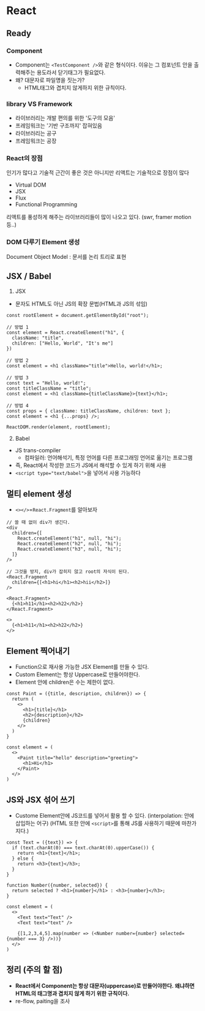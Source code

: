 # React

## Ready

### Component

- Component는 `<TestComponent />`와 같은 형식이다. 이유는 그 컴포넌트 안을 출력해주는 용도라서 닫기태그가 필요없다.
- 왜? 대문자로 파일명을 짓는가?
  - HTML태그와 겹치지 않게하지 위한 규칙이다.

### library VS Framework

- 라이브러리는 개발 편의를 위한 '도구의 모음'
- 프레임워크는 '기반 구조까지' 잡혀있음
- 라이브러리는 공구
- 프레임워크는 공장

### React의 장점

인기가 많다고 기술적 근간이 좋은 것은 아니지만 리액트는 기술적으로 장점이 많다

- Virtual DOM
- JSX
- Flux
- Functional Programming

리액트를 풍성하게 해주는 라이브러리들이 많이 나오고 있다. (swr, framer motion 등..)

### DOM 다루기 Element 생성

Document Object Model
: 문서를 논리 트리로 표현

## JSX / Babel

1. JSX

- 문자도 HTML도 아닌 JS의 확장 문법(HTML과 JS의 섞임)

```
const rootElement = document.getElementById("root");

// 방법 1
const element = React.createElement("h1", {
  className: "title",
  children: ["Hello, World", "It's me"]
})

// 방법 2
const element = <h1 className="title">Hello, world!</h1>;

// 방법 3
const text = "Hello, world!";
const titleClassName = "title";
const element = <h1 className={titleClassName}>{text}</h1>;

// 방법 4
const props = { className: titleClassName, children: text };
const element = <h1 {...props} />;

ReactDOM.render(element, rootElement);
```

2. Babel

- JS trans-compiler
  - 컴파일러: 언어해석기, 특정 언어를 다른 프로그래밍 언어로 옮기는 프로그램
- 즉, React에서 작성한 코드가 JS에서 해석할 수 있게 하기 위해 사용
- `<script type="text/babel">`을 넣어서 사용 가능하다

## 멀티 element 생성

- `<></>`=`React.Fragment`를 알아보자

```
// 쓸 때 없이 div가 생긴다.
<div
  children={[
    React.createElement("h1", null, "hi");
    React.createElement("h2", null, "hi");
    React.createElement("h3", null, "hi");
  ]}
/>

// 그것을 방지, div가 잡히지 않고 root의 자식이 된다.
<React.Fragment
  children={[<h1>hi</h1><h2>hii</h2>]}
/>

<React.Fragment>
  {<h1>h11</h1><h2>h22</h2>}
</React.Fragment>

<>
  {<h1>h11</h1><h2>h22</h2>}
</>
```

## Element 찍어내기

- Function으로 재사용 가능한 JSX Element를 만들 수 있다.
- Custom Element는 항상 Uppercase로 만들어야한다.
- Element 안에 children은 수는 제한이 없다.

```
const Paint = ({title, description, children}) => {
  return (
    <>
      <h1>{title}</h1>
      <h2>{description}</h2>
      {children}
    </>
  )
}

const element = (
  <>
    <Paint title="hello" description="greeting">
      <h1>Hi</h1>
    </Paint>
  </>
)
```

## JS와 JSX 섞어 쓰기

- Custome Element안에 JS코드를 넣어서 활용 할 수 있다. (interpolation: 안에 삽입하는 어구)
  (HTML 또한 안에 `<script>`를 통해 JS를 사용하기 때문에 마찬가지다.)

```
const Text = ({text}) => {
  if (text.charAt(0) === text.charAt(0).upperCase()) {
    return <h1>{text}</h1>;
  } else {
    return <h3>{text}</h3>;
  }
}

function Number({number, selected}) {
  return selected ? <h1>{number}</h1> : <h3>{number}</h3>;
}

const element = (
  <>
    <Text text="Text" />
    <Text text="text" />

    {[1,2,3,4,5].map(number => (<Number number={number} selected={number === 3} />))}
  </>
)
```

## 정리 (주의 할 점)

- **React에서 Component는 항상 대문자(uppercase)로 만들어야한다. 왜냐하면 HTML의 태그명과 겹치지 않게 하기 위한 규칙이다.**
- re-flow, paiting을 조사
